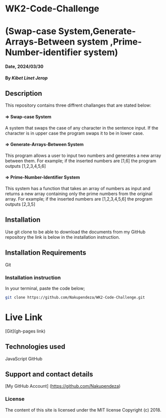 # WK2-Code-Challenge

# (Swap-case System,Generate-Arrays-Between system ,Prime-Number-identifier system)

#### Date, 2024/03/30

#### By *Kibet Linet Jerop*

## Description
This repository contains three diffrent challanges that are stated below:

#### => Swap-case System
  A system that swaps the case of any character in the sentence input. If the character is in upper case the program swaps it to be in lower case.

#### => Generate-Arrays-Between System
  This program allows a user to input two numbers and generates a new array between them.
  For example;
  if the inserted numbers are [1,6] the program outputs
  [1,2,3,4,5,6]

#### => Prime-Number-Identifier System
  This system has a function that takes an array of numbers as input and returns a new array containing only the prime numbers from the original array.
  For example;
  if the inserted numbers are [1,2,3,4,5,6] the program outputs
  [2,3,5]
  
## Installation
 Use git clone to be able to download the documents from my GitHub repository the link is below in the installation instruction.

## Installation Requirements
Git

### Installation instruction
In your terminal, paste the code below;
```bash
git clone https://github.com/Nakupendeza/WK2-Code-Challenge.git 

```


# Live Link
[Git](gh-pages link)

## Technologies used
JavaScript
GitHub

## Support and contact details
[My GitHub Account] (https://github.com/Nakupendeza) 

### License
The content of this site is licensed under the MIT license
Copyright (c) 2018.
